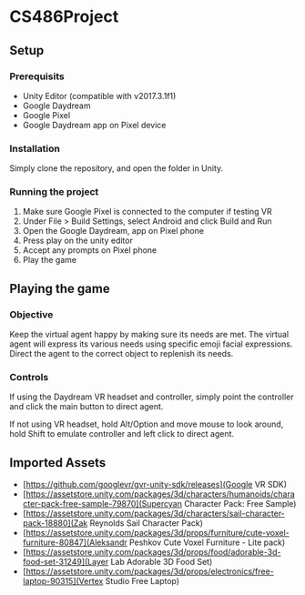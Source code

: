 # CS486Project

## Setup
### Prerequisits
- Unity Editor (compatible with v2017.3.1f1)
- Google Daydream
- Google Pixel 
- Google Daydream app on Pixel device

### Installation
Simply clone the repository, and open the folder in Unity.

### Running the project
1) Make sure Google Pixel is connected to the computer if testing VR
2) Under File > Build Settings, select Android and click Build and Run
3) Open the Google Daydream, app on Pixel phone
4) Press play on the unity editor
5) Accept any prompts on Pixel phone
6) Play the game

## Playing the game
### Objective
Keep the virtual agent happy by making sure its needs are met. The virtual agent will express its various needs using specific emoji facial expressions. Direct the agent to the correct object to replenish its needs. 

### Controls
If using the Daydream VR headset and controller, simply point the controller and click the main button to direct agent.

If not using VR headset, hold Alt/Option and move mouse to look around, hold Shift to emulate controller and left click to direct agent. 

## Imported Assets
- [https://github.com/googlevr/gvr-unity-sdk/releases](Google VR SDK)
- [https://assetstore.unity.com/packages/3d/characters/humanoids/character-pack-free-sample-79870](Supercyan Character Pack: Free Sample)
- [https://assetstore.unity.com/packages/3d/characters/sail-character-pack-18880](Zak Reynolds Sail Character Pack)
- [https://assetstore.unity.com/packages/3d/props/furniture/cute-voxel-furniture-80847](Aleksandr Peshkov Cute Voxel Furniture - Lite pack)
- [https://assetstore.unity.com/packages/3d/props/food/adorable-3d-food-set-31249](Layer Lab Adorable 3D Food Set)
- [https://assetstore.unity.com/packages/3d/props/electronics/free-laptop-90315](Vertex Studio Free Laptop)
